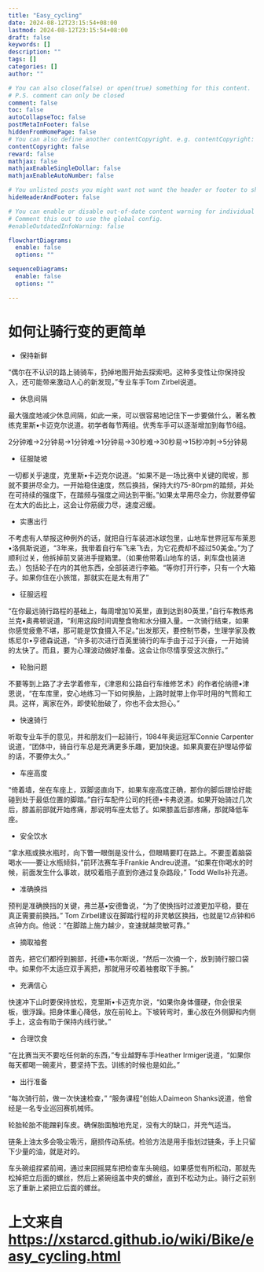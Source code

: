 ```yaml
---
title: "Easy_cycling"
date: 2024-08-12T23:15:54+08:00
lastmod: 2024-08-12T23:15:54+08:00
draft: false
keywords: []
description: ""
tags: []
categories: []
author: ""

# You can also close(false) or open(true) something for this content.
# P.S. comment can only be closed
comment: false
toc: false
autoCollapseToc: false
postMetaInFooter: false
hiddenFromHomePage: false
# You can also define another contentCopyright. e.g. contentCopyright: "This is another copyright."
contentCopyright: false
reward: false
mathjax: false
mathjaxEnableSingleDollar: false
mathjaxEnableAutoNumber: false

# You unlisted posts you might want not want the header or footer to show
hideHeaderAndFooter: false

# You can enable or disable out-of-date content warning for individual post.
# Comment this out to use the global config.
#enableOutdatedInfoWarning: false

flowchartDiagrams:
  enable: false
  options: ""

sequenceDiagrams: 
  enable: false
  options: ""

---
```


<!--more-->
<h1>如何让骑行变的更简单</h1>

<ul>
<li>
保持新鲜

</ul>

<p>
“偶尔在不认识的路上骑骑车，扔掉地图开始去探索吧。这种多变性让你保持投入，还可能带来激动人心的新发现，”专业车手Tom  Zirbel说道。
</p>

<ul>
<li>
休息间隔

</ul>

<p>
最大强度地减少休息间隔，如此一来，可以很容易地记住下一步要做什么，著名教练克里斯•卡迈克尔说道。初学者每节两组。优秀车手可以逐渐增加到每节6组。
</p>

<p>
2分钟难→2分钟易→1分钟难→1分钟易→30秒难→30秒易→15秒冲刺→5分钟易
</p>

<ul>
<li>
征服陡坡

</ul>

<p>
一切都关乎速度，克里斯•卡迈克尔说道。“如果不是一场比赛中关键的爬坡，那就不要拼尽全力。一开始稳住速度，然后换挡，保持大约75-80rpm的踏频，并处在可持续的强度下，在踏频与强度之间达到平衡。”如果太早用尽全力，你就要停留在太大的齿比上，这会让你筋疲力尽，速度迟缓。
</p>

<ul>
<li>
实惠出行

</ul>

<p>
不考虑有人举报这种例外的话，就把自行车装进冰球包里，山地车世界冠军布莱恩•洛佩斯说道，“3年来，我带着自行车飞来飞去，为它花费却不超过50美金。”为了顺利过关，他拆掉前叉装进手提箱里。（如果他带着山地车的话，刹车盘也装进去。）包括轮子在内的其他东西，全部装进行李箱。“等你打开行李，只有一个大箱子。如果你住在小旅馆，那就实在是太有用了”
</p>

<ul>
<li>
征服远程

</ul>

<p>
“在你最远骑行路程的基础上，每周增加10英里，直到达到80英里，”自行车教练弗兰克•奥弗顿说道，“利用这段时间调整食物和水分摄入量。一次骑行结束，如果你感觉疲惫不堪，那可能是饮食摄入不足。”出发那天，要控制节奏，生理学家及教练尼尔•亨德森说道，“许多初次进行百英里骑行的车手由于过于兴奋，一开始骑的太快了。而且，要为心理波动做好准备。这会让你尽情享受这次旅行。”
</p>

<ul>
<li>
轮胎问题

</ul>

<p>
不要等到上路了才去学着修车，《津恩和公路自行车维修艺术》的作者伦纳德•津恩说，“在车库里，安心地练习一下如何换胎，上路时就带上你平时用的气筒和工具。这样，离家在外，即使轮胎破了，你也不会太担心。”
</p>

<ul>
<li>
快速骑行

</ul>

<p>
听取专业车手的意见，并和朋友们一起骑行，1984年奥运冠军Connie Carpenter说道，“团体中，骑自行车总是充满更多乐趣，更加快速。如果真要在护理站停留的话，不要停太久。”
</p>

<ul>
<li>
车座高度

</ul>

<p>
“倚着墙，坐在车座上，双脚竖直向下，如果车座高度正确，那你的脚后跟恰好能碰到处于最低位置的脚踏。”自行车配件公司的托德•卡弗说道。如果开始骑过几次后，膝盖前部就开始疼痛，那说明车座太低了。如果膝盖后部疼痛，那就降低车座。
</p>

<ul>
<li>
安全饮水

</ul>

<p>
“拿水瓶或换水瓶时，向下瞥一眼倒是没什么，但眼睛要盯在路上。不要歪着脑袋喝水——要让水瓶倾斜，”前环法赛车手Frankie Andreu说道。“如果在你喝水的时候，前面发生什么事故，就咬着瓶子直到你通过复杂路段，” Todd Wells补充道。
</p>

<ul>
<li>
准确换挡

</ul>

<p>
预判是准确换挡的关键，弗兰基•安德鲁说，“为了使换挡时过渡更加平稳，要在真正需要前换挡。” Tom Zirbel建议在脚踏行程的非灵敏区换挡，也就是12点钟和6点钟方向。他说：“在脚踏上施力越少，变速就越灵敏可靠。”
</p>

<ul>
<li>
摘取袖套

</ul>

<p>
首先，把它们都捋到腕部，托德•韦尔斯说，“然后一次摘一个，放到骑行服口袋中。如果你不太适应双手离把，那就用牙咬着袖套取下手腕。”
</p>

<ul>
<li>
充满信心

</ul>

<p>
快速冲下山时要保持放松，克里斯•卡迈克尔说，“如果你身体僵硬，你会很呆板，很浮躁。把身体重心降低，放在前轮上。下坡转弯时，重心放在外侧脚和内侧手上，这会有助于保持内线行驶。”
</p>

<ul>
<li>
合理饮食

</ul>

<p>
“在比赛当天不要吃任何新的东西，”专业越野车手Heather Irmiger说道，“如果你每天都喝一碗麦片，要坚持下去。训练的时候也是如此。”
</p>

<ul>
<li>
出行准备

</ul>

<p>
“每次骑行前，做一次快速检查，” “服务课程”创始人Daimeon Shanks说道，他曾经是一名专业巡回赛机械师。
</p>

<p>
轮胎轮胎不能蹭刹车皮。确保胎面触地充足，没有大的缺口，并充气适当。
</p>

<p>
链条上油太多会吸尘吸污，磨损传动系统。检验方法是用手指划过链条，手上只留下少量的油，就是对的。
</p>

<p>
车头碗组捏紧前闸，通过来回摇晃车把检查车头碗组。如果感觉有所松动，那就先松掉把立后面的螺丝，然后上紧碗组盖中央的螺丝，直到不松动为止。骑行之前别忘了重新上紧把立后面的螺丝。
</p>

# 上文来自 https://xstarcd.github.io/wiki/Bike/easy_cycling.html
